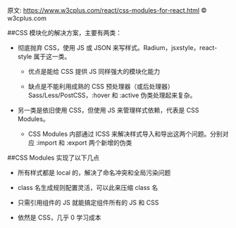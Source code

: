 原文: https://www.w3cplus.com/react/css-modules-for-react.html © w3cplus.com


##CSS 模块化的解决方案，主要有两类：

- 彻底抛弃 CSS，使用 JS 或 JSON 来写样式。Radium，jsxstyle，react-style 属于这一类。

    - 优点是能给 CSS 提供 JS 同样强大的模块化能力
    
    - 缺点是不能利用成熟的 CSS 预处理器（或后处理器） Sass/Less/PostCSS，:hover 和 :active 伪类处理起来复杂。

- 另一类是依旧使用 CSS，但使用 JS 来管理样式依赖，代表是 CSS Modules。

    - CSS Modules 内部通过 ICSS 来解决样式导入和导出这两个问题。分别对应 :import 和 :export 两个新增的伪类







##CSS Modules 实现了以下几点

- 所有样式都是 local 的，解决了命名冲突和全局污染问题

- class 名生成规则配置灵活，可以此来压缩 class 名

- 只需引用组件的 JS 就能搞定组件所有的 JS 和 CSS

- 依然是 CSS，几乎 0 学习成本

